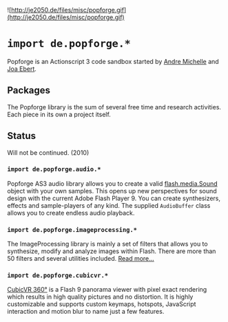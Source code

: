 ![http://je2050.de/files/misc/popforge.gif](http://je2050.de/files/misc/popforge.gif)
# `import de.popforge.*` #
Popforge is an Actionscript 3 code sandbox started by [Andre Michelle](http://www.andre-michelle.com) and [Joa Ebert](http://je2050.de/).

## Packages ##
The Popforge library is the sum of several free time and research activities. Each piece in its own a project itself.

## Status ##
Will not be continued. (2010)

### `import de.popforge.audio.*` ###
Popforge AS3 audio library allows you to create a valid [flash.media.Sound](http://livedocs.adobe.com/labs/flex/3/langref/flash/media/Sound.html) object with your
own samples. This opens up new perspectives for sound design with the current Adobe Flash Player 9. You can create synthesizers, effects and sample-players of any kind. The supplied `AudioBuffer` class allows you to create endless audio playback.

### `import de.popforge.imageprocessing.*` ###
The ImageProcessing library is mainly a set of filters that allows you to synthesize, modify and analyze images within Flash. There are more than 50 filters and several utilities included. [Read more...](http://blog.je2050.de/imageprocessing-library/)

### `import de.popforge.cubicvr.*` ###
[CubicVR 360°](http://cubicvr.popforge.de/) is a Flash 9 panorama viewer with pixel exact rendering which results in high quality pictures and no distortion. It is highly customizable and supports custom keymaps, hotspots, JavaScript interaction and motion blur to name just a few features.